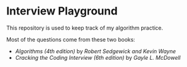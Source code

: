 # Interview Playground
This repository is used to keep track of my algorithm practice.

Most of the questions come from these two books:
  - *Algorithms (4th edition)* by *Robert Sedgewick and Kevin Wayne*
  - *Cracking the Coding Interview (6th edition)* by *Gayle L. McDowell*
